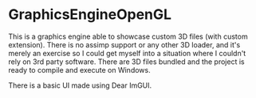 # GraphicsEngineOpenGL

This is a graphics engine able to showcase custom 3D files (with custom extension).
There is no assimp support or any other 3D loader, and it's merely an exercise so I could get myself into a situation where I couldn't rely on 3rd party software.
There are 3D files bundled and the project is ready to compile and execute on Windows.

There is a basic UI made using Dear ImGUI.
